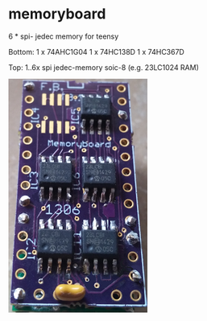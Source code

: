 # memoryboard
6 * spi- jedec memory for teensy 

Bottom:
1 x 74AHC1G04
1 x 74HC138D
1 x 74HC367D

Top:
1..6x spi jedec-memory soic-8 (e.g. 23LC1024 RAM)

![](https://github.com/FrankBoesing/memoryboard/blob/master/20150705_110330kl.png)
